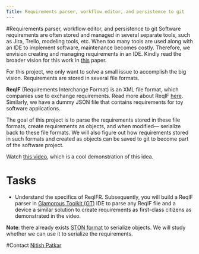 ```yaml
---
Title: Requirements parser, workflow editor, and persistence to git
---
```

#Requirements parser, workflow editor, and persistence to git
Software requirements are often stored and managed in several separate tools, such as Jira, Trello, modeling tools, etc.
When too many tools are used along with an IDE to implement software, maintenance becomes costly. 
Therefore, we envision creating and managing requirements in an IDE. 
Kindly read the broader vision for this work in [this](/archive/papers/Patk20c.pdf) paper.

For this project, we only want to solve a small issue to accomplish the big vision.
Requirements are stored in several file formats.

**ReqIF** (Requirements Interchange Format) is an XML file format, which companies use to exchange requirements.
Read more about ReqIF [here](https://en.wikipedia.org/wiki/Requirements_Interchange_Format).
Similarly, we have a dummy JSON file that contains requirements for toy software applications.

The goal of this project is to parse the requirements stored in these file formats, create requirements as objects, and when modified&mdash; serialize back to these file formats.
We will also figure out how requirements stored in such formats and created as objects can be saved to git to become part of the software project.

Watch [this video](https://www.youtube.com/watch?v=p4OHK_Nuluk&ab_channel=GlamorousToolkit), which is a cool demonstration of this idea. 

# Tasks

-  Understand the specifics of ReqIFR. 
Subsequently, you will build a ReqIF parser in [Glamorous Toolkit (GT)](https://gtoolkit.com/)  IDE to parse any ReqIF file and a device a similar solution to create requirements as first-class citizens as demonstrated in the video.

**Note**: there already exists [STON format](https://ci.inria.fr/pharo-contribution/job/EnterprisePharoBook/lastSuccessfulBuild/artifact/book-result/STON/STON.html) to serialize objects. We will study whether we can use it to serialize the requirements. 

#Contact 
[Nitish Patkar](%base_url%/staff/NitishPatkar)
